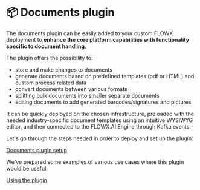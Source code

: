 # 📦 Documents plugin

The documents plugin can be easily added to your custom FLOWX deployment to **enhance the core platform capabilities with functionality specific to document handling**.

The plugin offers the possibility to:

* store and make changes to documents
* generate documents based on predefined templates (pdf or HTML) and custom process related data
* convert documents between various formats
* splitting bulk documents into smaller separate documents
* editing documents to add generated barcodes/signatures and pictures

It can be quickly deployed on the chosen infrastructure, preloaded with the needed industry-specific document templates using an intuitive WYSIWYG editor, and then connected to the FLOWX.AI Engine through Kafka events.

Let's go through the steps needed in order to deploy and set up the plugin:

[Documents plugin setup](../../plugins-setup-guide/documents-plugin-setup/documents-plugin-setup.md)

We've prepared some examples of various use cases where this plugin would be useful:

[Using the plugin](./using-documents-plugin/using-documents-plugin.md)
